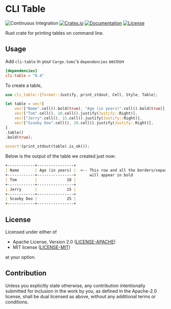 # CLI Table

![Continuous Integration](https://github.com/devashishdxt/cli-table/workflows/Continuous%20Integration/badge.svg)
[![Crates.io](https://img.shields.io/crates/v/cli-table)](https://crates.io/crates/cli-table)
[![Documentation](https://docs.rs/cli-table/badge.svg)](https://docs.rs/cli-table)
[![License](https://img.shields.io/crates/l/cli-table)](https://github.com/devashishdxt/cli-table/blob/master/LICENSE-MIT)

Rust crate for printing tables on command line.

## Usage

Add `cli-table` in your `Cargo.toms`'s `dependencies` section

```toml
[dependencies]
cli-table = "0.4"
```

To create a table,

```rust
use cli_table::{format::Justify, print_stdout, Cell, Style, Table};

let table = vec![
    vec!["Name".cell().bold(true), "Age (in years)".cell().bold(true)],
    vec!["Tom".cell(), 10.cell().justify(Justify::Right)],
    vec!["Jerry".cell(), 15.cell().justify(Justify::Right)],
    vec!["Scooby Doo".cell(), 20.cell().justify(Justify::Right)],
]
.table()
.bold(true);

assert!(print_stdout(table).is_ok());
```

Below is the output of the table we created just now:

```markdown
+------------+----------------+
| Name       | Age (in years) |  <-- This row and all the borders/separators
+------------+----------------+      will appear in bold
| Tom        |             10 |
+------------+----------------+
| Jerry      |             15 |
+------------+----------------+
| Scooby Doo |             25 |
+------------+----------------+
```

## License

Licensed under either of

- Apache License, Version 2.0 ([LICENSE-APACHE](LICENSE-APACHE))
- MIT license ([LICENSE-MIT](LICENSE-MIT))

at your option.

## Contribution

Unless you explicitly state otherwise, any contribution intentionally submitted for inclusion in the work by you, as
defined in the Apache-2.0 license, shall be dual licensed as above, without any additional terms or conditions.
